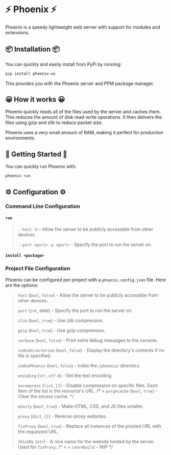 # ⚡ Phoenix ⚡
Phoenix is a speedy lightweight web server with support for modules and extensions.

## 📦 Installation 📦
You can quickly and easily install from PyPi by running:
```bash
pip install phoenix-ws
```

This provides you with the Phoenix server and PPM package manager.

## 😀 How it works 😀
Phoenix quickly reads all of the files used by the server and caches them. This reduces the amount of disk read-write operations. It then delivers the files using gzip and zlib to reduce packet size.

Phoenix uses a very small amount of RAM, making it perfect for production environments.

## 🏁 Getting Started 🏁
You can quickly run Phoenix with:
```bash
phoenix run
```

## ⚙ Configuration ⚙
### Command Line Configuration
#### `run`
> `--host` `-h` - Allow the server to be publicly accessible from other devices.
>
> `--port <port>` `-p <port>` - Specify the port to run the server on.

#### `install <package>`
> 

### Project File Configuration
Phoenix can be configured per-project with a `phoenix.config.json` file. Here are the options:

> `host` (`bool`, `false`) - Allow the server to be publicly accessible from other devices.
> 
> `port` (`int`, `8080`) - Specify the port to run the server on.
>
> `zlib` (`bool`, `true`) - Use zlib compression.
>
> `gzip` (`bool`, `true`) - Use gzip compression.
>
> `verbose` (`bool`, `false`) - Print extra debug messages to the console.
>
> `indexDirectories` (`bool`, `false`) - Display the directory's contents if no file is specified.
>
> `indexPhoenix` (`bool`, `false`) - Index the `/phoenix/` directory.
>
> `encoding` (`str`, `utf-8`) - Set the text encoding.
>
> `nocompress` (`list`, `[]`) - Disable compression on specific files. Each item of the list is the resource's URL.
/* > 
   > `purgecache` (`bool`, `true`) - Clear the excess cache. */
>
> `minify` (`bool`, `true`) - Make HTML, CSS, and JS files smaller.
>
> `proxy` (`dict`, `{}`) - Reverse-proxy websites.
>
> `fixProxy` (`bool`, `true`) - Replace all instances of the proxied URL with the requested URL.
>
> `thisURL` (`str`) - A nice name for the website hosted by the server. Used for `fixProxy`.
   /* > 
      > `canrebuild` - WIP */
